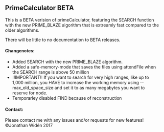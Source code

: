 ## PrimeCalculator BETA
This is a BETA verision of primeCalculator, featuring the SEARCH function with the new PRIME_BLAZE algorithm that is extreamly fast compared to the older algorithms.

There will be little to no documentation to BETA releases.

#### Changenotes:
- Added SEARCH with the new PRIME_BLAZE algorithm.
- Added a safe-memory-mode that saves the files using attendFile when the SEARCH range is above 50 million
- !!IMPORTANT!! If you want to search for very  high ranges, like up to 1,000 million, you HAVE to increase the working memory using --max_old_space_size and set it to as many megabytes you want to reserve for node.
- Temporarley disabled FIND because of reconstruction

#### Contact:
Please contact me with any issues and/or requests for new features!<br>
©Jonathan Widén 2017